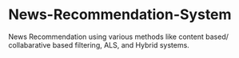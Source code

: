 # News-Recommendation-System
News Recommendation using various methods like content based/ collabarative based filtering, ALS, and Hybrid systems.
